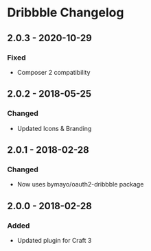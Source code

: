 # Dribbble Changelog

## 2.0.3 - 2020-10-29
### Fixed
- Composer 2 compatibility

## 2.0.2 - 2018-05-25
### Changed
- Updated Icons & Branding

## 2.0.1 - 2018-02-28
### Changed
- Now uses bymayo/oauth2-dribbble package

## 2.0.0 - 2018-02-28
### Added
- Updated plugin for Craft 3
